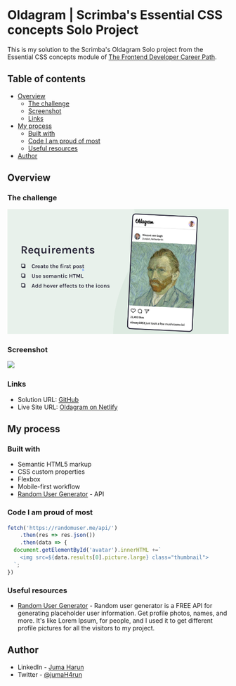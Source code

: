# Oldagram | Scrimba's Essential CSS concepts Solo Project

This is my solution to the Scrimba's Oldagram Solo project from the Essential CSS concepts module of [The Frontend Developer Career Path](https://scrimba.com/learn/frontend/). 

## Table of contents

- [Overview](#overview)
  - [The challenge](#the-challenge)
  - [Screenshot](#screenshot)
  - [Links](#links)
- [My process](#my-process)
  - [Built with](#built-with)
  - [Code I am proud of most](#code-i-am-proud-of-most)
  - [Useful resources](#useful-resources)
- [Author](#author)

## Overview

### The challenge

![screenshot of Oldagram project requirements](./images//oldagram-req.png)

### Screenshot

![](./screenshot.jpg)

### Links

- Solution URL: [GitHub](https://github.com/jumaHarun/oldgram)
- Live Site URL: [Oldagram on Netlify](https://jharun-oldagram.netlify.app/)

## My process

### Built with

- Semantic HTML5 markup
- CSS custom properties
- Flexbox
- Mobile-first workflow
- [Random User Generator](https://reactjs.org/) - API

### Code I am proud of most

```js
fetch('https://randomuser.me/api/')
	.then(res => res.json())
	.then(data => {
  document.getElementById('avatar').innerHTML +=`
  	<img src=${data.results[0].picture.large} class="thumbnail">
  `;
})
```

### Useful resources

- [Random User Generator](https://randomuser.me) - Random user generator is a FREE API for generating placeholder user information. Get profile photos, names, and more. It's like Lorem Ipsum, for people, and I used it to get different profile pictures for all the visitors to my project.

## Author

- LinkedIn - [Juma Harun](https://www.linkedin.com/in/jumaHarun)
- Twitter - [@jumaH4run](https://twitter.com/jumaH4run/)
